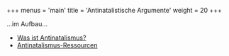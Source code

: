 +++
menus = 'main'
title = 'Antinatalistische Argumente'
weight = 20
+++

...im Aufbau...

* [Was ist Antinatalismus?](../antinatalismus-definition)
* [Antinatalismus-Ressourcen](../antinatalismus-ressourcen)

